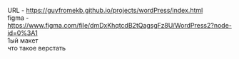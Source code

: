 URL - https://guyfromekb.github.io/projects/wordPress/index.html  
figma - https://www.figma.com/file/dmDxKhqtcdB2tQagsgFz8U/WordPress2?node-id=0%3A1  
1ый макет  
что такое верстать  



